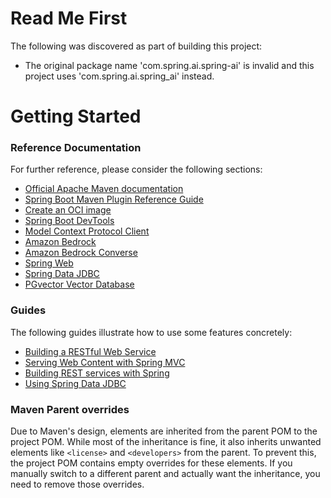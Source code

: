 # Read Me First
The following was discovered as part of building this project:

* The original package name 'com.spring.ai.spring-ai' is invalid and this project uses 'com.spring.ai.spring_ai' instead.

# Getting Started

### Reference Documentation
For further reference, please consider the following sections:

* [Official Apache Maven documentation](https://maven.apache.org/guides/index.html)
* [Spring Boot Maven Plugin Reference Guide](https://docs.spring.io/spring-boot/3.5.0/maven-plugin)
* [Create an OCI image](https://docs.spring.io/spring-boot/3.5.0/maven-plugin/build-image.html)
* [Spring Boot DevTools](https://docs.spring.io/spring-boot/3.5.0/reference/using/devtools.html)
* [Model Context Protocol Client](https://docs.spring.io/spring-ai/reference/api/mcp/mcp-client-boot-starter-docs.html)
* [Amazon Bedrock](https://docs.spring.io/spring-ai/reference/api/bedrock-chat.html)
* [Amazon Bedrock Converse](https://docs.spring.io/spring-ai/reference/api/bedrock-converse.html)
* [Spring Web](https://docs.spring.io/spring-boot/3.5.0/reference/web/servlet.html)
* [Spring Data JDBC](https://docs.spring.io/spring-boot/3.5.0/reference/data/sql.html#data.sql.jdbc)
* [PGvector Vector Database](https://docs.spring.io/spring-ai/reference/api/vectordbs/pgvector.html)

### Guides
The following guides illustrate how to use some features concretely:

* [Building a RESTful Web Service](https://spring.io/guides/gs/rest-service/)
* [Serving Web Content with Spring MVC](https://spring.io/guides/gs/serving-web-content/)
* [Building REST services with Spring](https://spring.io/guides/tutorials/rest/)
* [Using Spring Data JDBC](https://github.com/spring-projects/spring-data-examples/tree/master/jdbc/basics)

### Maven Parent overrides

Due to Maven's design, elements are inherited from the parent POM to the project POM.
While most of the inheritance is fine, it also inherits unwanted elements like `<license>` and `<developers>` from the parent.
To prevent this, the project POM contains empty overrides for these elements.
If you manually switch to a different parent and actually want the inheritance, you need to remove those overrides.


